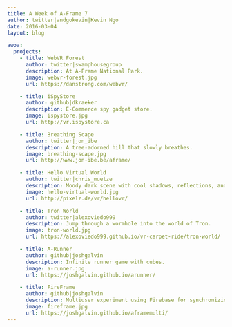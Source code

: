 ```yaml
---
title: A Week of A-Frame 7
author: twitter|andgokevin|Kevin Ngo
date: 2016-03-04
layout: blog

awoa:
  projects:
    - title: WebVR Forest
      author: twitter|swamphousegroup
      description: At A-Frame National Park.
      image: webvr-forest.jpg
      url: https://danstrong.com/webvr/

    - title: iSpyStore
      author: github|dkraeker
      description: E-Commerce spy gadget store.
      image: ispystore.jpg
      url: http://vr.ispystore.ca

    - title: Breathing Scape
      author: twitter|jon_ibe
      description: A tree-adorned hill that slowly breathes.
      image: breathing-scape.jpg
      url: http://www.jon-ibe.be/aframe/

    - title: Hello Virtual World
      author: twitter|chris_muetze
      description: Moody dark scene with cool shadows, reflections, and animated clouds.
      image: hello-virtual-world.jpg
      url: http://pixelz.de/vr/hellovr/

    - title: Tron World
      author: twitter|alexoviedo999
      description: Jump through a wormhole into the world of Tron.
      image: tron-world.jpg
      url: https://alexoviedo999.github.io/vr-carpet-ride/tron-world/

    - title: A-Runner
      author: github|joshgalvin
      description: Infinite runner game with cubes.
      image: a-runner.jpg
      url: https://joshgalvin.github.io/arunner/

    - title: FireFrame
      author: github|joshgalvin
      description: Multiuser experiment using Firebase for synchronizing users connected to the same A-Frame scene.
      image: fireframe.jpg
      url: https://joshgalvin.github.io/aframemulti/
---
```

